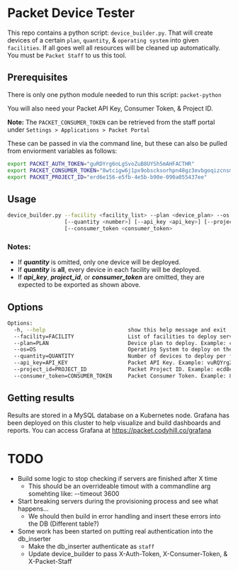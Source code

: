 # Packet Device Tester
This repo contains a python script: `device_builder.py`. That will create devices of a certain `plan`, `quantity`, & `operating system` into given `facilities`. If all goes well all resources will be cleaned up automatically. You must be `Packet Staff` to us this tool.
## Prerequisites
There is only one python module needed to run this script: `packet-python`

You will also need your Packet API Key, Consumer Token, & Project ID.

**Note:** The `PACKET_CONSUMER_TOKEN` can be retrieved from the staff portal under `Settings > Applications > Packet Portal`

These can be passed in via the command line, but these can also be pulled from enviorment variables as follows:
```bash
export PACKET_AUTH_TOKEN="guRDYrg6nLgSvoZuB8UYSh5mAHFACTHR"
export PACKET_CONSUMER_TOKEN="8wtcigw6j1px9obscksorhpn48gz3evbgoqizcnsm7t7wdsjfmy00a3ng9p8t1d4"
export PACKET_PROJECT_ID="erd6e156-e5fb-4e5b-b90e-090a055437ee"
```
## Usage
```bash 
device_builder.py --facility <facility_list> --plan <device_plan> --os <operating_system>
                  [--quantity <number>] [--api_key <api_key>] [--project_id <project_id>]
                  [--consumer_token <consumer_token>
```
### Notes:
* If ***quantity*** is omitted, only one device will be deployed.
* If ***quantity*** is **all**, every device in each facility will be deployed.
* If ***api_key***, ***project_id***, or ***consumer_token*** are omitted, they are expected to be exported as shown above.
## Options
```bash
Options:
  -h, --help                          show this help message and exit
  --facility=FACILITY                 List of facilities to deploy servers. Example: ewr1,sjc1
  --plan=PLAN                         Device plan to deploy. Example: c3.small.x86
  --os=OS                             Operating System to deploy on the Device. Example: ubuntu_18_04
  --quantity=QUANTITY                 Number of devices to deploy per facility. Example: 100
  --api_key=API_KEY                   Packet API Key. Example: vuRQYrg2nLgSvoYuB8UYSh4mAHFACTHB
  --project_id=PROJECT_ID             Packet Project ID. Example: ecd8e248-e2fb-4e5b-b90e-090a055437dd
  --consumer_token=CONSUMER_TOKEN     Packet Consumer Token. Example: 8wtcigw6j1px9obscksorhpn48gz3evbgoqizcnsm7t7wdsjfmy00a3ng9p8t1d4
```

## Getting results
Results are stored in a MySQL database on a Kubernetes node. Grafana has been deployed on this cluster to help visualize and build dashboards and reports. You can access Grafana at https://packet.codyhill.co/grafana


# TODO
* Build some logic to stop checking if servers are finished after X time
  * This should be an overrideable timout with a commandline arg somehting like: --timeout 3600
* Start breaking servers during the provisioning process and see what happens...
  * We should then build in error handling and insert these errors into the DB (Different table?)
* Some work has been started on putting real authentication into the db_inserter
  * Make the db_inserter authenticate as `staff`
  * Update device_builder to pass X-Auth-Token, X-Consumer-Token, & X-Packet-Staff